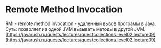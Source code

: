 # Remote Method Invocation

RMI - remote method invocation - удаленный вызов программ в Java. Суть: позволяет из одной JVM вызывать методы в другой JVM.  
[https://javarush.ru/quests/lectures/questcollections.level02.lecture09](https://javarush.ru/quests/lectures/questcollections.level02.lecture09)

